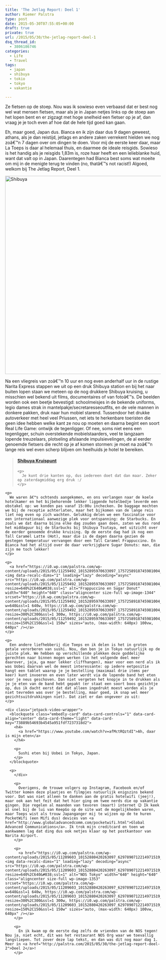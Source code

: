 ```yaml
---
title: 'The Jetlag Report: Deel 1'
author: Riemer Palstra
type: post
date: 2015-05-30T07:55:05+00:00
draft: true
private: true
url: /2015/05/30/the-jetlag-report-deel-1
dsq_thread_id:
  - 3806186746
categories:
  - Life
  - Travel
tags:
  - japan
  - shibuya
  - tokio
  - tokyo
  - vakantie

---
```

Ze fietsen op de stoep. Nou was ik sowieso even verbaasd dat er best nog wel wat mensen fietsen, maar als je in Japan netjes links op de stoep aan het lopen bent en er zigzagt met hoge snelheid een fietser op je af, dan vraag je je toch even af hoe dat de hele tijd goed kan gaan.

Eh, maar goed, Japan dus. Bianca en ik zijn daar dus 9 dagen geweest, athans, als je dan reistijd, jetlags en andere zaken verrekent hielden we nog zoâ€™n 7 dagen over om dingen te doen. Voor mij de eerste keer daar, maar La Toeps is daar al helemaal thuis, en daarmee de ideale reisgids. Sowieso is het handig als je reisgids 1,83m is, roze haar heeft en een lelieblanke huid, want dat valt op in Japan. Daarentegen had Bianca best soms wat moeite om mij in de menigte terug te vinden (no, thatâ€™s not racist!) Algoed, welkom bij The Jetlag Report, Deel 1.

[<img data-recalc-dims="1" loading="lazy" decoding="async" src="https://i0.wp.com/palstra.com/wp-content/uploads/2015/05/11295761_10152887277148097_525498455388102272_n.jpg?resize=640%2C640&#038;ssl=1" alt="Shibuya" width="640" height="640" class="aligncenter size-full wp-image-1341" srcset="https://i0.wp.com/palstra.com/wp-content/uploads/2015/05/11295761_10152887277148097_525498455388102272_n.jpg?w=640&ssl=1 640w, https://i0.wp.com/palstra.com/wp-content/uploads/2015/05/11295761_10152887277148097_525498455388102272_n.jpg?resize=300%2C300&ssl=1 300w, https://i0.wp.com/palstra.com/wp-content/uploads/2015/05/11295761_10152887277148097_525498455388102272_n.jpg?resize=150%2C150&ssl=1 150w" sizes="auto, (max-width: 640px) 100vw, 640px" />][1]

Na een vliegreis van zoâ€™n 10 uur en nog even anderhalf uur in de rustige Narita Express stappen we uit op een druk Shibuya station en bij het naar buiten lopen staan we meteen op de nog drukkere Shibuya kruising, u misschien wel bekend uit films, documentaires of van fotoâ€™s. De beelden worden ook een beetje bevestigd: schoolmeisjes in de bekende uniforms, legio dames strak in mantelpakje/secretaresseoutfits, en de vele mannen in donkere pakken, druk naar hun mobiel starend. Tussendoor het drukke autoverkeer met heel veel Priussen, net iets te herkenbare toeristen die geen idee hebben welke kant ze nou op moeten en daarna begint een soort Real Life Game: ontwijk de tegenligger. Of nee, soms niet eens een tegenligger, schuin overstekende mobielstaarders, veel te langzaam lopende treuzelaars, plotseling afslaande impulsievelingen, de al eerder genoemde fietsers die recht op je af komen stormen: je moet na zoâ€™n lange reis wel even scherp blijven om heelhuids je hotel te bereiken.

<div class="jetpack-video-wrapper">
  <blockquote class="embedly-card" data-card-controls="1" data-card-align="center" data-card-theme="light" data-card-key="73889b54693b4545a951fdf7237318d2">
    <h4>
      <a href="https://www.youtube.com/watch?v=YNb6L9RlagE">Shibuya Kruispunt</a>
    </h4>
    
    <p>
      Je kunt drie kanten op, dus iedereen doet dat dan maar. Zeker op zaterdagmiddag erg druk :/
    </p>
  </blockquote>
  
  <p>
    </div> 
    
    <p>
      We waren â€™s ochtends aangekomen, en ons verlangen naar de koele hotelkamer en het bijbehorende lekker liggende hotelbedje leverde een obstakel op: we konden pas vanaf 15:00u inchecken. De baggage mochten we bij de receptie achterlaten, maar het bijkomen van de lange reis liet nog even op zich wachten. Gelukkig delen we een fascinatie voor een internationaal aanwezige plek voor ontspanning: de Starbucks. En zoals we dat daarna bijna elke dag zouden gaan doen, zaten we dus rond het middaguur bij de Starbucks bij Shibuya Tsutaya, met uitzicht over de eerder genoemde drukke kruising. Op de eerste dag had ik nog een Tall Caramel Latte (Hot), maar die is de dagen daarna gezien de gestegen temperatuur vervangen door een Tall Caramel Frappuccino. En Bianca had het altijd over de daar verkrijgbare Sugar Donuts: man, die zijn me toch lekker!
    </p>
    
    <p>
      <a href="https://i0.wp.com/palstra.com/wp-content/uploads/2015/05/11259492_10152895970633097_1757258918745981004_n.jpg"><img data-recalc-dims="1" loading="lazy" decoding="async" src="https://i0.wp.com/palstra.com/wp-content/uploads/2015/05/11259492_10152895970633097_1757258918745981004_n.jpg?resize=640%2C640&#038;ssl=1" alt="Frappuccino en Sugar Donut" width="640" height="640" class="aligncenter size-full wp-image-1344" srcset="https://i0.wp.com/palstra.com/wp-content/uploads/2015/05/11259492_10152895970633097_1757258918745981004_n.jpg?w=640&ssl=1 640w, https://i0.wp.com/palstra.com/wp-content/uploads/2015/05/11259492_10152895970633097_1757258918745981004_n.jpg?resize=300%2C300&ssl=1 300w, https://i0.wp.com/palstra.com/wp-content/uploads/2015/05/11259492_10152895970633097_1757258918745981004_n.jpg?resize=150%2C150&ssl=1 150w" sizes="auto, (max-width: 640px) 100vw, 640px" /></a>
    </p>
    
    <p>
      Een andere liefhebberij die Toeps en ik delen is het in groten getale verorberen van sushi. Nou, dan ben je in Tokyo natuurlijk op de juiste plek. We hebben op verschillende plekken deze goddelijke gerechten naar binnen mogen werken (in het volgende deel meer daarover, jaja, ga maar lekker cliffhangen), maar voor een nerd als ik was Uobei daarvan wel de meest interessante: op iedere eetpositie hangt een tablet waarop je je bestelling (maximaal drie items per keer) kunt invoeren en even later wordt via de lopende band het eten voor je neus geschoven. Dan niet vergeten het knopje in te drukken als je je eten van de band hebt gepakt (er staat een soort boos gezichtje op, dus ik dacht eerst dat dat alleen ingedrukt moest worden als je niet tevreden was over je bestelling, maar goed, ik snap wel meer gezichtsuitdrukkingen niet). Dat ziet er dan ongeveer zo uit:
    </p>
    
    <div class="jetpack-video-wrapper">
      <blockquote class="embedly-card" data-card-controls="1" data-card-align="center" data-card-theme="light" data-card-key="73889b54693b4545a951fdf7237318d2">
        <h4>
          <a href="https://www.youtube.com/watch?v=afMctRQztdI">Ah, daar is mijn eten</a>
        </h4>
        
        <p>
          Sushi eten bij Uobei in Tokyo, Japan.
        </p>
      </blockquote>
      
      <p>
        </div> 
        
        <p>
          Overigens, de trouwe volgers op Instagram, Facebook en/of Twitter komen deze plaatjes en filmpjes natuurlijk enigszins bekend voor. Dat was niet alleen te danken aan de gratis hotelwifi (jeej!), maar ook aan het feit dat het hier ging om twee nerds die op vakantie gingen. Die regelen al maanden van tevoren (maart) internet 😉 Ik keek al snel bij de lui van KeepGo op de site wat de mogelijkheden waren, maar Toeps wist als trouw Japanganger mij te wijzen op de te huren PocketWifi (een Mifi dus) devices van <a href="http://www.globaladvancedcomm.com/pocketwifi.html">Global Advanced Communications</a>. Ik trok mijn creditcard en toen we aankwamen lag dat ding dus ook netjes klaar op het postkantoor van Narita Airport.
        </p>
        
        <p>
          <a href="https://i0.wp.com/palstra.com/wp-content/uploads/2015/05/11209603_10152880420263097_6297890712214971519_n.jpg"><img data-recalc-dims="1" loading="lazy" decoding="async" src="https://i0.wp.com/palstra.com/wp-content/uploads/2015/05/11209603_10152880420263097_6297890712214971519_n.jpg?resize=640%2C640&#038;ssl=1" alt="NOS Tokyo" width="640" height="640" class="aligncenter size-full wp-image-1353" srcset="https://i0.wp.com/palstra.com/wp-content/uploads/2015/05/11209603_10152880420263097_6297890712214971519_n.jpg?w=640&ssl=1 640w, https://i0.wp.com/palstra.com/wp-content/uploads/2015/05/11209603_10152880420263097_6297890712214971519_n.jpg?resize=300%2C300&ssl=1 300w, https://i0.wp.com/palstra.com/wp-content/uploads/2015/05/11209603_10152880420263097_6297890712214971519_n.jpg?resize=150%2C150&ssl=1 150w" sizes="auto, (max-width: 640px) 100vw, 640px" /></a>
        </p>
        
        <p>
          En ik kwam op de eerste dag zelfs de vrienden van de NOS tegen! Nou ja, niet echt, dit was het restaurant NOS Org waar we toevallig langsliepen. Tot zover deze lap tekst, en dan was dit nog maar dag 1. Meer in <a href="http://palstra.com/2015/05/30/the-jetlag-report-deel-2">Deel 2</a>!
        </p>

 [1]: https://i0.wp.com/palstra.com/wp-content/uploads/2015/05/11295761_10152887277148097_525498455388102272_n.jpg